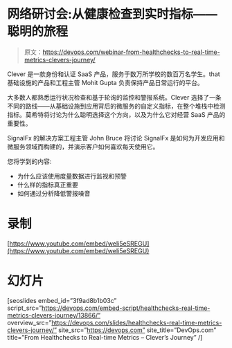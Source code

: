 # 网络研讨会:从健康检查到实时指标——聪明的旅程

> 原文：<https://devops.com/webinar-from-healthchecks-to-real-time-metrics-clevers-journey/>

Clever 是一款身份和认证 SaaS 产品，服务于数万所学校的数百万名学生。that 基础设施的产品和工程主管 Mohit Gupta 负责保持产品日常运行的平台。

大多数人都熟悉运行状况检查和基于轮询的监控和警报系统。Clever 选择了一条不同的路线——从基础设施到应用背后的微服务的自定义指标，在整个堆栈中检测指标。莫希特将讨论为什么聪明选择这个方向，以及为什么它对经营 SaaS 产品的重要性。

SignalFx 的解决方案工程主管 John Bruce 将讨论 SignalFx 是如何为开发应用和微服务领域而构建的，并演示客户如何喜欢每天使用它。

您将学到的内容:

*   为什么应该使用度量数据进行监视和预警
*   什么样的指标真正重要
*   如何通过分析降低警报噪音

# 录制

[https://www.youtube.com/embed/weIi5eSREGU](https://www.youtube.com/embed/weIi5eSREGU)

# 幻灯片

[seoslides embed_id=”3f9ad8b1b03c” script_src=”https://devops.com/embed-script/healthchecks-real-time-metrics-clevers-journey/13866/” overview_src=”https://devops.com/slides/healthchecks-real-time-metrics-clevers-journey/” site_src=”https://devops.com” site_title=”DevOps.com” title=”From Healthchecks to Real-time Metrics – Clever’s Journey” /]